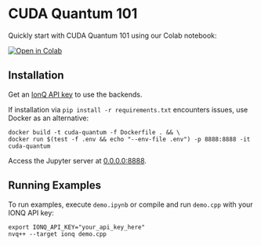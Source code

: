 # CUDA Quantum 101

Quickly start with CUDA Quantum 101 using our Colab notebook:

[![Open in Colab](https://colab.research.google.com/assets/colab-badge.svg)](https://colab.research.google.com/github/splch/cuda-quantum-101/blob/demo.ipynb)

## Installation

Get an [IonQ API key](https://cloud.ionq.com/settings/keys) to use the backends.

If installation via `pip install -r requirements.txt` encounters issues, use Docker as an alternative:

```shell
docker build -t cuda-quantum -f Dockerfile . && \
docker run $(test -f .env && echo "--env-file .env") -p 8888:8888 -it cuda-quantum
```

Access the Jupyter server at [0.0.0.0:8888](http://0.0.0.0:8888/).

## Running Examples

To run examples, execute `demo.ipynb` or compile and run `demo.cpp` with your IONQ API key:

```shell
export IONQ_API_KEY="your_api_key_here"
nvq++ --target ionq demo.cpp
```
